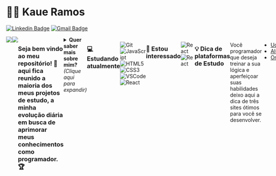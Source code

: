 <!-- ### Olá 👋 -->

# :man_technologist: Kaue Ramos
[![Linkedin Badge](https://img.shields.io/badge/-KaueRamos-blue?style=for-the-badge&logo=Linkedin&logoColor=white&link=https://www.linkedin.com/in/miguelbatistaribeiro/)](https://www.linkedin.com/in/kaue-simoes-ramos/)
[![Gmail Badge](https://img.shields.io/badge/-kaue.ramos1999@gmail.com-c14438?style=for-the-badge&logo=Gmail&logoColor=white&link=mailto:kaue.ramos1999@gmail.com)](https://www.gmail.com/)

<div style="display:flex; flex-direction=row">
<a href="https://github.com/kauesimoesramos"> <img align="center" src="https://github-readme-stats.vercel.app/api?username=kauesimoesramos&show_icons=true&count_private=true&theme=dark" /></a><a href="https://github.com/kauesimoesramos/">
  <img align="center" src="https://github-readme-stats.vercel.app/api/top-langs/?username=kauesimoesramos&layout=compact&theme=dark" />
</a>


### Seja bem vindo ao meu repositório! 👋 aqui fica reunido a maioria dos meus projetos de estudo, a minha evolução diária em busca de aprimorar meus conhecimentos como programador. 🏆

<details>
<summary> <b> Quer saber mais sobre mim? </b> <i>(Clique aqui para expandir)</i> </summary>

### 📖 Sobre mim
Em 2021 iniciei na Univerdidade Nove de Julho  

</details>

### 💻 Estudando atualmente
![Git](https://img.shields.io/badge/-Git-F05032?style=for-the-badge&logo=git&logoColor=white)
![JavaScript](https://img.shields.io/badge/-JavaScript-F7B93E?style=for-the-badge&logo=javascript&logoColor=fff)
![HTML5](https://img.shields.io/badge/-HTML5-E34F26?style=for-the-badge&logo=html5&logoColor=white)
![CSS3](https://img.shields.io/badge/-CSS3-549FDE?style=for-the-badge&logo=css3&logoColor=white)
![VSCode](https://img.shields.io/badge/-VSCode-0085D1?style=for-the-badge&logo=visual-studio-code&logoColor=white)
![React](https://img.shields.io/badge/-React.js-1f1d1d?style=for-the-badge&logo=react&logoColor=61DBFB) 

### 👀 Estou interessado
![React](https://img.shields.io/badge/-React.js-1f1d1d?style=for-the-badge&logo=react&logoColor=61DBFB) 
![React](https://img.shields.io/badge/-React%20Native-1f1d1d?style=for-the-badge&logo=react&logoColor=61DBFB) 


### 💡 Dica de plataformas de Estudo
Você programador que deseja treinar a sua lógica e aperfeiçoar suas habilidades deixo aqui a dica de três sites ótimos para você se desenvolver.

- [Udemy](https://www.udemy.com/join/login-popup/?next=/course/programacao-orientada-a-objetos-csharp/learn/lecture/20039046#overview)
- [Alura](https://www.alura.com.br)
- [Origamid](https://www.origamid.com/)
